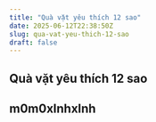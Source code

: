 ```yaml
---
title: "Quà vặt yêu thích 12 sao"
date: 2025-06-12T22:38:50Z
slug: qua-vat-yeu-thich-12-sao
draft: false
---
```


## Quà vặt yêu thích 12 sao

## m0m0xInhxInh

